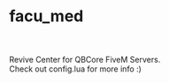# facu_med
<br>
<br>
Revive Center for QBCore FiveM Servers. 
<br>
Check out config.lua for more info :) 

